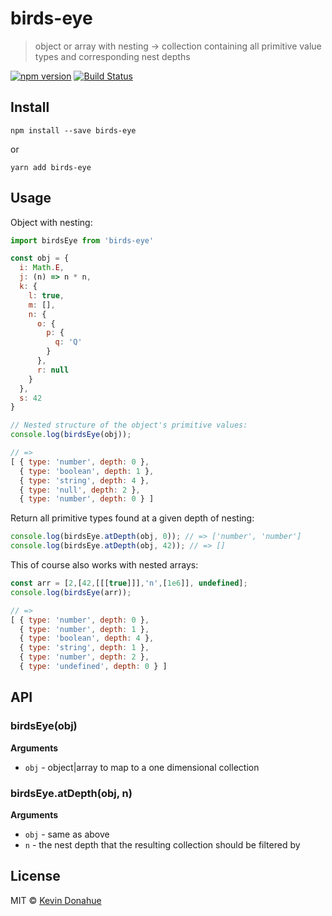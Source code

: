 # birds-eye

> object or array with nesting → collection containing all primitive value types and corresponding nest depths

[![npm version](https://img.shields.io/npm/v/birds-eye.svg?style=flat-square)](https://www.npmjs.com/package/birds-eye)
[![Build Status](https://img.shields.io/travis/nonnontrivial/birds-eye/master.svg?style=flat-square)](https://travis-ci.org/nonnontrivial/birds-eye)

## Install

```console
npm install --save birds-eye
```

or

```console
yarn add birds-eye
```

## Usage

Object with nesting:
```js
import birdsEye from 'birds-eye'

const obj = {
  i: Math.E,
  j: (n) => n * n,
  k: {
    l: true,
    m: [],
    n: {
      o: {
        p: {
          q: 'Q'
        }
      },
      r: null
    }
  },
  s: 42
}

// Nested structure of the object's primitive values:
console.log(birdsEye(obj));

// => 
[ { type: 'number', depth: 0 },
  { type: 'boolean', depth: 1 },
  { type: 'string', depth: 4 },
  { type: 'null', depth: 2 },
  { type: 'number', depth: 0 } ]
```

Return all primitive types found at a given depth of nesting:

```js
console.log(birdsEye.atDepth(obj, 0)); // => ['number', 'number']
console.log(birdsEye.atDepth(obj, 42)); // => []
```

This of course also works with nested arrays:

```js
const arr = [2,[42,[[[true]]],'n',[1e6]], undefined];
console.log(birdsEye(arr));

// =>
[ { type: 'number', depth: 0 },
  { type: 'number', depth: 1 },
  { type: 'boolean', depth: 4 },
  { type: 'string', depth: 1 },
  { type: 'number', depth: 2 },
  { type: 'undefined', depth: 0 } ]
```

## API

### birdsEye(obj)

__Arguments__

* `obj` - object|array to map to a one dimensional collection

### birdsEye.atDepth(obj, n)

__Arguments__

* `obj` - same as above
* `n` - the nest depth that the resulting collection should be filtered by

## License

MIT © [Kevin Donahue](https://twitter.com/nonnontrivial)
